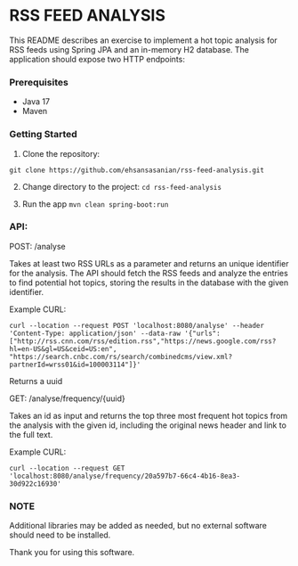 # RSS FEED ANALYSIS

This README describes an exercise to implement a hot topic analysis for RSS feeds using Spring JPA and an in-memory H2 database. The application should expose two HTTP endpoints:


### Prerequisites
- Java 17
- Maven

### Getting Started
1. Clone the repository:

```git clone https://github.com/ehsansasanian/rss-feed-analysis.git```

2. Change directory to the project:
```cd rss-feed-analysis```

   
3. Run the app
```mvn clean spring-boot:run```

### API:

POST: /analyse

Takes at least two RSS URLs as a parameter and returns an unique identifier for the analysis. The API should fetch the RSS feeds and analyze the entries to find potential hot topics, storing the results in the database with the given identifier.

Example CURL:

```
curl --location --request POST 'localhost:8080/analyse' --header 'Content-Type: application/json' --data-raw '{"urls":["http://rss.cnn.com/rss/edition.rss","https://news.google.com/rss?hl=en-US&gl=US&ceid=US:en", "https://search.cnbc.com/rs/search/combinedcms/view.xml?partnerId=wrss01&id=100003114"]}'
```

Returns a uuid

GET: /analyse/frequency/{uuid}

Takes an id as input and returns the top three most frequent hot topics from the analysis with the given id, including the original news header and link to the full text.

Example CURL:

```curl --location --request GET 'localhost:8080/analyse/frequency/20a597b7-66c4-4b16-8ea3-30d922c16930'```

### NOTE
Additional libraries may be added as needed, but no external software should need to be installed.

Thank you for using this software.
